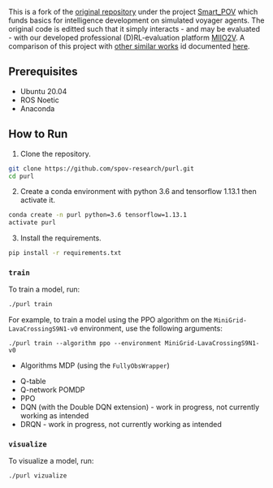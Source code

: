 This is a fork of the [original repository](https://github.com/spov-research/purl.git) under the project [Smart_POV](https://github.com/hamidrezafahimi/Smart_POV.git) which funds basics for intelligence development on simulated voyager agents. The original code is editted such that it simply interacts - and may be evaluated - with our developed professional (D)RL-evaluation platform [MIIO2V](https://github.com/mohammadr-kaz/MIIO2V.git). A comparison of this project with [other similar works]() id documented [here]().

## Prerequisites

- Ubuntu 20.04
- ROS Noetic
- Anaconda

## How to Run
1. Clone the repository.
```sh
git clone https://github.com/spov-research/purl.git
cd purl
```

2. Create a conda environment with python 3.6 and tensorflow 1.13.1 then activate it.
```sh
conda create -n purl python=3.6 tensorflow=1.13.1
activate purl
```
3. Install the requirements.
```sh
pip install -r requirements.txt
```

### `train`

To train a model, run:

```sh
./purl train
```

For example, to train a model using the PPO algorithm on the `MiniGrid-LavaCrossingS9N1-v0` environment, use the following arguments:

```
./purl train --algorithm ppo --environment MiniGrid-LavaCrossingS9N1-v0
```

- Algorithms
MDP (using the `FullyObsWrapper`)
* Q-table
* Q-network
POMDP
* PPO
* DQN (with the Double DQN extension) - work in progress, not currently working as intended
* DRQN  - work in progress, not currently working as intended

### `visualize`

To visualize a model, run:

```sh
./purl vizualize
```
